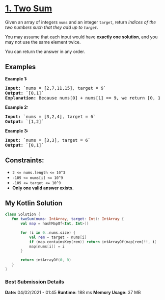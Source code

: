 # [1. Two Sum](https://leetcode.com/problems/two-sum/)

Given an array of integers `nums` and an integer `target`, return *indices of the two numbers such that they add up to `target`*.  

You may assume that each input would have **exactly one solution**, and you may not use the same element twice.

You can return the answer in any order.

## Examples

**Example 1:**  
<pre>
<b>Input:</b> `nums = [2,7,11,15], target = 9`  
<b>Output:</b> `[0,1]`  
<b>Explanation:</b> Because nums[0] + nums[1] == 9, we return [0, 1].  
</pre>

**Example 2:**  
<pre>
<b>Input:</b> `nums = [3,2,4], target = 6`  
<b>Output:</b> `[1,2]`  
</pre>

**Example 3:** 
<pre>
<b>Input:</b> `nums = [3,3], target = 6`  
<b>Output:</b> `[0,1]`  
</pre>


## Constraints:  
* `2 <= nums.length <= 10^3`
* `-109 <= nums[i] <= 10^9`
* `-109 <= target <= 10^9`
* **Only one valid answer exists.**
 
 ## My Kotlin Solution
 ```kotlin
class Solution {
    fun twoSum(nums: IntArray, target: Int): IntArray {
        val map = hashMapOf<Int, Int>()
        
        for (i in 0..nums.size) {
            val rem = target - nums[i]
            if (map.containsKey(rem)) return intArrayOf(map[rem]!!, i)
            map[nums[i]] = i
        }
        
        return intArrayOf(0, 0)
    }
}
```
### Best Submission Details
**Date:** 04/02/2021 - 01:45
**Runtime:** 188 ms
**Memory Usage:** 37 MB